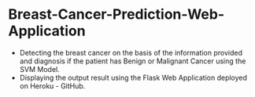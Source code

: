 # Breast-Cancer-Prediction-Web-Application
- Detecting the breast cancer on the basis of the information provided and diagnosis if 
  the patient has Benign or Malignant Cancer using the SVM Model.
- Displaying the output result using the Flask Web Application deployed on Heroku - GitHub.
